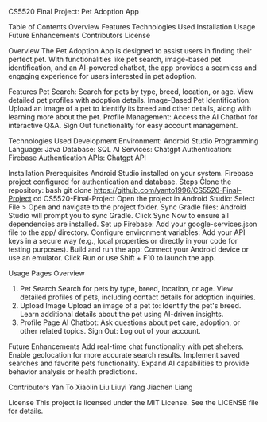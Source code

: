 CS5520 Final Project: Pet Adoption App

Table of Contents
Overview
Features
Technologies Used
Installation
Usage
Future Enhancements
Contributors
License

Overview
The Pet Adoption App is designed to assist users in finding their perfect pet. With functionalities like pet search, image-based pet identification, and an AI-powered chatbot, the app provides a seamless and engaging experience for users interested in pet adoption.

Features
Pet Search: Search for pets by type, breed, location, or age. View detailed pet profiles with adoption details.
Image-Based Pet Identification: Upload an image of a pet to identify its breed and other details, along with learning more about the pet.
Profile Management:
Access the AI Chatbot for interactive Q&A.
Sign Out functionality for easy account management.

Technologies Used
Development Environment: Android Studio
Programming Language: Java
Database: SQL
AI Services: Chatgpt
Authentication: Firebase Authentication
APIs: Chatgpt API

Installation
Prerequisites
Android Studio installed on your system.
Firebase project configured for authentication and database.
Steps
Clone the repository:
bash
git clone https://github.com/yanto1996/CS5520-Final-Project
cd CS5520-Final-Project
Open the project in Android Studio:
Select File > Open and navigate to the project folder.
Sync Gradle files:
Android Studio will prompt you to sync Gradle. Click Sync Now to ensure all dependencies are installed.
Set up Firebase:
Add your google-services.json file to the app/ directory.
Configure environment variables:
Add your API keys in a secure way (e.g., local.properties or directly in your code for testing purposes).
Build and run the app:
Connect your Android device or use an emulator.
Click Run or use Shift + F10 to launch the app.

Usage
Pages Overview
1. Pet Search
   Search for pets by type, breed, location, or age.
   View detailed profiles of pets, including contact details for adoption inquiries.
2. Upload Image
   Upload an image of a pet to:
   Identify the pet's breed.
   Learn additional details about the pet using AI-driven insights.
3. Profile Page
   AI Chatbot: Ask questions about pet care, adoption, or other related topics.
   Sign Out: Log out of your account.

Future Enhancements
Add real-time chat functionality with pet shelters.
Enable geolocation for more accurate search results.
Implement saved searches and favorite pets functionality.
Expand AI capabilities to provide behavior analysis or health predictions.

Contributors
Yan To
Xiaolin Liu
Liuyi Yang
Jiachen Liang


License
This project is licensed under the MIT License. See the LICENSE file for details.

